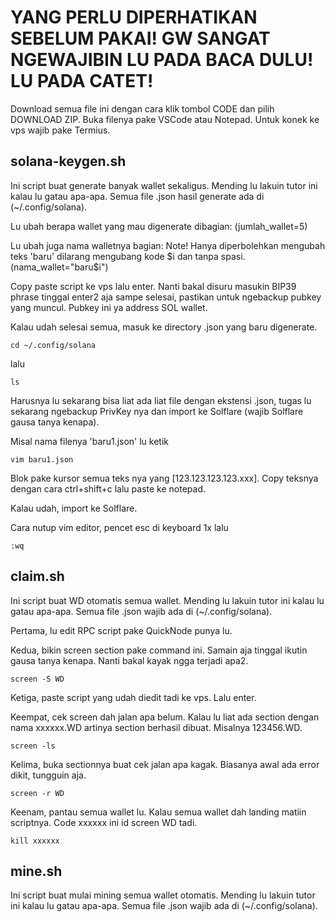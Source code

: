 # YANG PERLU DIPERHATIKAN SEBELUM PAKAI! GW SANGAT NGEWAJIBIN LU PADA BACA DULU! LU PADA CATET!

Download semua file ini dengan cara klik tombol CODE dan pilih DOWNLOAD ZIP.
Buka filenya pake VSCode atau Notepad. Untuk konek ke vps wajib pake Termius.

## solana-keygen.sh
Ini script buat generate banyak wallet sekaligus. Mending lu lakuin tutor ini kalau lu gatau apa-apa.
Semua file .json hasil generate ada di (~/.config/solana).

Lu ubah berapa wallet yang mau digenerate dibagian:
(jumlah_wallet=5)

Lu ubah juga nama walletnya bagian: Note! Hanya diperbolehkan mengubah teks 'baru' dilarang mengubang kode $i dan tanpa spasi.
(nama_wallet="baru$i")

Copy paste script ke vps lalu enter. Nanti bakal disuru masukin BIP39 phrase tinggal enter2 aja sampe selesai, pastikan untuk ngebackup pubkey yang muncul. Pubkey ini ya address SOL wallet.

Kalau udah selesai semua, masuk ke directory .json yang baru digenerate.
```
cd ~/.config/solana
```

lalu
```
ls
```

Harusnya lu sekarang bisa liat ada liat file dengan ekstensi .json, tugas lu sekarang ngebackup PrivKey nya dan import ke Solflare (wajib Solflare gausa tanya kenapa).

Misal nama filenya 'baru1.json' lu ketik
```
vim baru1.json
```

Blok pake kursor semua teks nya yang [123.123.123.123.xxx]. Copy teksnya dengan cara ctrl+shift+c lalu paste ke notepad.

Kalau udah, import ke Solflare.

Cara nutup vim editor, pencet esc di keyboard 1x lalu
```
:wq
```

## claim.sh
Ini script buat WD otomatis semua wallet. Mending lu lakuin tutor ini kalau lu gatau apa-apa.
Semua file .json wajib ada di (~/.config/solana).

Pertama, lu edit RPC script pake QuickNode punya lu.

Kedua, bikin screen section pake command ini. Samain aja tinggal ikutin gausa tanya kenapa. Nanti bakal kayak ngga terjadi apa2.
```
screen -S WD
```

Ketiga, paste script yang udah diedit tadi ke vps. Lalu enter.

Keempat, cek screen dah jalan apa belum. Kalau lu liat ada section dengan nama xxxxxx.WD artinya section berhasil dibuat. Misalnya 123456.WD.
```
screen -ls
```

Kelima, buka sectionnya buat cek jalan apa kagak. Biasanya awal ada error dikit, tungguin aja.
```
screen -r WD
```

Keenam, pantau semua wallet lu. Kalau semua wallet dah landing matiin scriptnya. Code xxxxxx ini id screen WD tadi.
```
kill xxxxxx
```
## mine.sh
Ini script buat mulai mining semua wallet otomatis. Mending lu lakuin tutor ini kalau lu gatau apa-apa.
Semua file .json wajib ada di (~/.config/solana).
